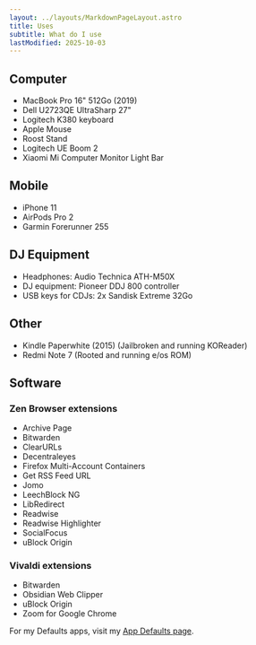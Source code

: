 ```yaml
---
layout: ../layouts/MarkdownPageLayout.astro
title: Uses
subtitle: What do I use
lastModified: 2025-10-03
---
```


## Computer

- MacBook Pro 16" 512Go (2019)
- Dell U2723QE UltraSharp 27"
- Logitech K380 keyboard
- Apple Mouse
- Roost Stand
- Logitech UE Boom 2
- Xiaomi Mi Computer Monitor Light Bar

## Mobile

- iPhone 11
- AirPods Pro 2
- Garmin Forerunner 255

## DJ Equipment

- Headphones: Audio Technica ATH-M50X
- DJ equipment: Pioneer DDJ 800 controller
- USB keys for CDJs: 2x Sandisk Extreme 32Go

## Other

- Kindle Paperwhite (2015) (Jailbroken and running KOReader)
- Redmi Note 7 (Rooted and running e/os ROM)

## Software

### Zen Browser extensions

- Archive Page
- Bitwarden
- ClearURLs
- Decentraleyes
- Firefox Multi-Account Containers
- Get RSS Feed URL
- Jomo
- LeechBlock NG
- LibRedirect
- Readwise
- Readwise Highlighter
- SocialFocus
- uBlock Origin

### Vivaldi extensions

- Bitwarden
- Obsidian Web Clipper
- uBlock Origin
- Zoom for Google Chrome

For my Defaults apps, visit my [App Defaults page](/defaults).
